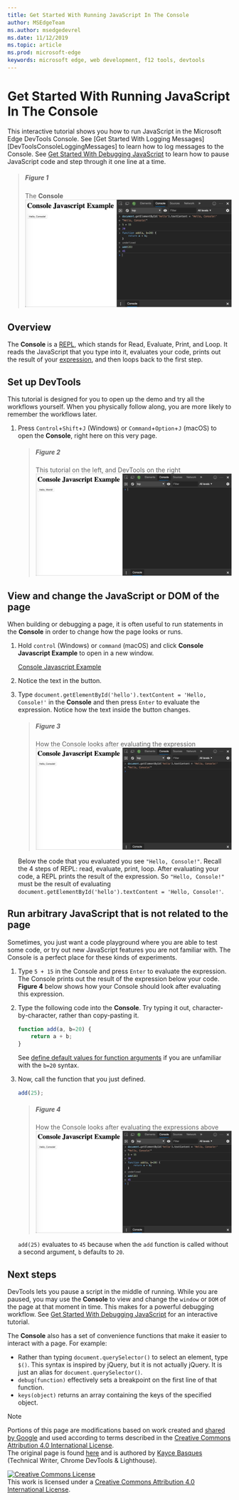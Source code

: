 ```yaml
---
title: Get Started With Running JavaScript In The Console
author: MSEdgeTeam
ms.author: msedgedevrel
ms.date: 11/12/2019
ms.topic: article
ms.prod: microsoft-edge
keywords: microsoft edge, web development, f12 tools, devtools
---
```

<!-- Copyright Kayce Basques 

   Licensed under the Apache License, Version 2.0 (the "License");
   you may not use this file except in compliance with the License.
   You may obtain a copy of the License at

       http://www.apache.org/licenses/LICENSE-2.0

   Unless required by applicable law or agreed to in writing, software
   distributed under the License is distributed on an "AS IS" BASIS,
   WITHOUT WARRANTIES OR CONDITIONS OF ANY KIND, either express or implied.
   See the License for the specific language governing permissions and
   limitations under the License.  -->







# Get Started With Running JavaScript In The Console 



This interactive tutorial shows you how to run JavaScript in the Microsoft Edge DevTools Console.  See [Get Started With Logging Messages][DevToolsConsoleLoggingMessages] to learn how to log messages to the Console.  See [Get Started With Debugging JavaScript](../javascript/index.md) to learn how to pause JavaScript code and step through it one line at a time.  

> ##### Figure 1  
> The **Console**  
> ![The Console][ImageConsole]  

## Overview 

The **Console** is a [REPL][WikiReadEvalPrintLoop], which stands for Read, Evaluate, Print, and Loop.  It reads the JavaScript that you type into it, evaluates your code, prints out the result of your [expression][2alityExpressionsVersusStatements], and then loops back to the first step.

## Set up DevTools 

This tutorial is designed for you to open up the demo and try all the workflows yourself.  When you physically follow along, you are more likely to remember the workflows later.

1.  Press `Control`+`Shift`+`J` \(Windows\) or `Command`+`Option`+`J` \(macOS\) to open the **Console**, right here on this very page.  
    
    > ##### Figure 2  
    > This tutorial on the left, and DevTools on the right  
    > ![This tutorial on the left, and DevTools on the right][ImageTutorialDevToolsJs]  
    
## View and change the JavaScript or DOM of the page 

When building or debugging a page, it is often useful to run statements in the **Console** in order to change how the page looks or runs.  

1.  Hold `control` \(Windows\) or `command` \(macOS\) and click **Console Javascript Example** to open in a new window.  
    
    [Console Javascript Example][GlitchConsoleJavascriptExample]  
    
1.  Notice the text in the button.  
1.  Type `document.getElementById('hello').textContent = 'Hello, Console!'` in the **Console** and then press `Enter` to evaluate the expression.  Notice how the text inside the button changes.  
    
    > ##### Figure 3  
    > How the Console looks after evaluating the expression  
    > ![How the Console looks after evaluating the expression][ImageConsoleAfterEvaluating]  
    
    Below the code that you evaluated you see `"Hello, Console!"`.  Recall the 4 steps of REPL: read, evaluate, print, loop.  After evaluating your code, a REPL prints the result of the expression.  So `"Hello, Console!"` must be the result of evaluating `document.getElementById('hello').textContent = 'Hello, Console!'`.  
    
## Run arbitrary JavaScript that is not related to the page   

Sometimes, you just want a code playground where you are able to test some code, or try out new JavaScript features you are not familiar with.  The Console is a perfect place for these kinds of experiments.  

1.  Type `5 + 15` in the Console and press `Enter` to evaluate the expression. The Console prints out the result of the expression below your code.  **Figure 4** below shows how your Console should look after evaluating this expression.  

1.  Type the following code into the **Console**.  Try typing it out, character-by-character, rather than copy-pasting it.  
    
    ```javascript
    function add(a, b=20) {
        return a + b;
    }
    ```  
    
    See [define default values for function arguments][Esma6DefaultParameterValues] if you are unfamiliar with the `b=20` syntax.  
    
1.  Now, call the function that you just defined.  
    
    ```javascript
    add(25);
    ```  
    
    > ##### Figure 4  
    > How the Console looks after evaluating the expressions above  
    > ![How the Console looks after evaluating the expressions above][ImagePlayground]  
    
    `add(25)` evaluates to `45` because when the `add` function is called without a second argument, `b` defaults to `20`.  

## Next steps   

<!--See [Run JavaScript][DevToolsConsoleReference] to explore more features related to running JavaScript in the Console.  -->  

DevTools lets you pause a script in the middle of running.  While you are paused, you may use the **Console** to view and change the `window` or `DOM` of the page at that moment in time.  This makes for a powerful debugging workflow.  See [Get Started With Debugging JavaScript][DevToolsJavascriptGetStarted] for an interactive tutorial.  

The **Console** also has a set of convenience functions that make it easier to interact with a page.  For example:  

*   Rather than typing `document.querySelector()` to select an element, type `$()`.  This syntax is inspired by jQuery, but it is not actually jQuery.  It is just an alias for `document.querySelector()`.  
*   `debug(function)` effectively sets a breakpoint on the first line of that function.  
*   `keys(object)` returns an array containing the keys of the specified object.  

<!--See [Console Utilities API Reference][DevToolsConsoleUtilities] to explore all the convenience functions.  -->  

 



<!-- image links -->  

[ImageConsole]: images/console-javascript-example-console-playground.msft.png "Figure 1: The Console"  
[ImageTutorialDevToolsJs]: images/console-javascript-example-console-empty.msft.png "Figure 2: This tutorial on the left, and DevTools on the right"  
[ImageConsoleAfterEvaluating]: images/console-javascript-example-console-change-button-text.msft.png "Figure 3: How the Console looks after evaluating the expression"  
[ImagePlayground]: images/console-javascript-example-console-playground.msft.png "Figure 4: How the Console looks after evaluating the expressions above"  

<!-- links -->  

<!--[DevToolsConsoleLoggingMessages]: log.md "Get Started With Logging Messages In The Console"  -->  
<!--[DevToolsConsoleReference]: reference.md#run-javascript "Console Reference"  -->  
<!--[DevToolsConsoleUtilities]: utilities.md "Console Utilities API Reference"  -->  

[DevToolsJavascriptGetStarted]: ../javascript/index.md "Get Started with Debugging JavaScript in Microsoft Edge DevTools"  

[2alityExpressionsVersusStatements]: http://2ality.com/2012/09/expressions-vs-statements.html "Expressions versus statements in JavaScript"  
[Esma6DefaultParameterValues]: http://es6-features.org/index#DefaultParameterValues "Default Parameter Values - Extended Parameter Handling - ECMAScript 6 — New Features: Overview & Comparison"  
[GlitchConsoleJavascriptExample]: https://microsoft-edge-chromium-devtools.glitch.me/static/console/javascript/index.html "Console Javascript Example | Glitch"  
[WikiReadEvalPrintLoop]: https://en.wikipedia.org/wiki/Read–eval–print_loop "Read–eval–print loop - Wikipedia"  

> [!NOTE]
> Portions of this page are modifications based on work created and [shared by Google][GoogleSitePolicies] and used according to terms described in the [Creative Commons Attribution 4.0 International License][CCA4IL].  
> The original page is found [here](https://developers.google.com/web/tools/chrome-devtools/console/index) and is authored by [Kayce Basques][KayceBasques] \(Technical Writer, Chrome DevTools & Lighthouse\).  

[![Creative Commons License][CCby4Image]][CCA4IL]  
This work is licensed under a [Creative Commons Attribution 4.0 International License][CCA4IL].  

[CCA4IL]: http://creativecommons.org/licenses/by/4.0  
[CCby4Image]: https://i.creativecommons.org/l/by/4.0/88x31.png  
[GoogleSitePolicies]: https://developers.google.com/terms/site-policies  
[KayceBasques]: https://developers.google.com/web/resources/contributors/kaycebasques  
